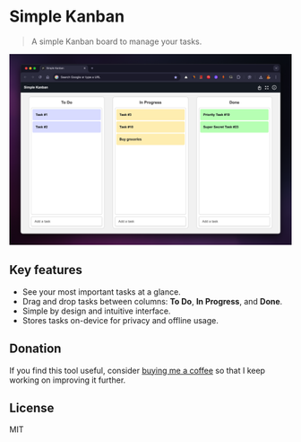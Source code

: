 Simple Kanban
===

> A simple Kanban board to manage your tasks.

![](/assets/simple-kanban-chrome-extension.png)

## Key features

- See your most important tasks at a glance.
- Drag and drop tasks between columns: **To Do**, **In Progress**, and **Done**.
- Simple by design and intuitive interface.
- Stores tasks on-device for privacy and offline usage.

## Donation

If you find this tool useful, consider [buying me a coffee](https://buymeacoffee.com/amitmerchant) so that I keep working on improving it further.

## License

MIT

